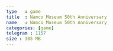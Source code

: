 ```yaml
---
type   : game
title  : Namco Museum 50th Anniversary
name   : Namco Museum 50th Anniversary
categories: [game]
telegram : 1157
size : 305 MB
---
```



